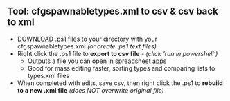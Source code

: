 ## Tool: cfgspawnabletypes.xml to csv  & csv back to xml

* DOWNLOAD .ps1 files to your directory with your cfgspawnabletypes.xml *(or create .ps1 text files)*
* Right click the .ps1 file to **export to csv file** - *(click 'run in powershell')*
  *  Outputs a file you can open in spreadsheet apps
  *  Good for mass editing faster, sorting types and comparing lists to types.xml files
* When completed with edits, save csv, then right click the .ps1 to **rebuild to a new .xml file** *(does NOT overwrite original file)*